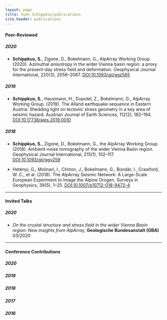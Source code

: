 ```yaml
---
layout: page
title: Sven Schippkus/publications
site_header: publications
---
```

#### Peer-Reviewed

##### 2020
- **Schippkus, S.**, Zigone, D., Bokelmann, G., AlpArray Working Group. (2020). Azimuthal anisotropy in the wider Vienna basin region: a proxy for the present-day stress field and deformation. Geophysical Journal International, 220(3), 2056–2067.
[DOI:10.1093/gji/ggz565](http://doi.org/10.1093/gji/ggz565)

##### 2019

- **Schippkus, S.**, Hausmann, H., Duputel, Z., Bokelmann, G., AlpArray Working Group. (2019). The Alland earthquake sequence in Eastern Austria: Shedding light on tectonic stress geometry in a key area of seismic hazard. Austrian Journal of Earth Sciences, 112(2), 182–194.
[DOI:10.17738/ajes.2019.0010](http://doi.org/10.17738/ajes.2019.0010)

##### 2018

- **Schippkus, S.**, Zigone, D., Bokelmann, G., the AlpArray Working Group. (2018). Ambient-noise tomography of the wider Vienna Basin region. Geophysical Journal International, 215(1), 102–117.
[DOI:10.1093/gji/ggy259](http://doi.org/10.1093/gji/ggy259)

- Hetényi, G., Molinari, I., Clinton, J., Bokelmann, G., Bondár, I., Crawford, W. C., et al. (2018). The AlpArray Seismic Network: A Large-Scale European Experiment to Image the Alpine Orogen. Surveys in Geophysics, 39(5), 1–25.
[DOI:10.1007/s10712-018-9472-4](http://doi.org/10.1007/s10712-018-9472-4)

---

#### Invited Talks

##### 2020

- *On the crustal structure and stress field in the wider Vienna Basin region: New insights from AlpArray*, **Geologische Bundesanstalt (GBA)** 03/2020


---

#### Conference Contributions

##### 2020

##### 2019

##### 2018

##### 2017

##### 2016
